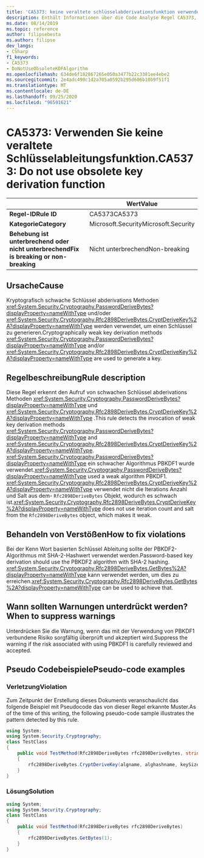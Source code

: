 ```yaml
---
title: 'CA5373: keine veraltete schlüsselabderivationsfunktion verwenden (Code Analyse)'
description: Enthält Informationen über die Code Analyse Regel CA5373, einschließlich der Gründe, der Behebung von Verstößen und der Zeit, zu der Sie unterdrückt werden soll.
ms.date: 08/14/2019
ms.topic: reference
author: filipsebesta
ms.author: filipse
dev_langs:
- CSharp
f1_keywords:
- CA5373
- DoNotUseObsoleteKDFAlgorithm
ms.openlocfilehash: 634de6f182867265e050a3477b22c3381ee4ebe2
ms.sourcegitcommit: 2e4adc490c1d2a705a0592b295d606b10b9f51f1
ms.translationtype: MT
ms.contentlocale: de-DE
ms.lasthandoff: 09/25/2020
ms.locfileid: "96591621"
---
```

# <a name="ca5373-do-not-use-obsolete-key-derivation-function"></a><span data-ttu-id="f2060-103">CA5373: Verwenden Sie keine veraltete Schlüsselableitungsfunktion.</span><span class="sxs-lookup"><span data-stu-id="f2060-103">CA5373: Do not use obsolete key derivation function</span></span>

| | <span data-ttu-id="f2060-104">Wert</span><span class="sxs-lookup"><span data-stu-id="f2060-104">Value</span></span> |
|-|-|
| <span data-ttu-id="f2060-105">**Regel-ID**</span><span class="sxs-lookup"><span data-stu-id="f2060-105">**Rule ID**</span></span> |<span data-ttu-id="f2060-106">CA5373</span><span class="sxs-lookup"><span data-stu-id="f2060-106">CA5373</span></span>|
| <span data-ttu-id="f2060-107">**Kategorie**</span><span class="sxs-lookup"><span data-stu-id="f2060-107">**Category**</span></span> |<span data-ttu-id="f2060-108">Microsoft.Security</span><span class="sxs-lookup"><span data-stu-id="f2060-108">Microsoft.Security</span></span>|
| <span data-ttu-id="f2060-109">**Behebung ist unterbrechend oder nicht unterbrechend**</span><span class="sxs-lookup"><span data-stu-id="f2060-109">**Fix is breaking or non-breaking**</span></span> |<span data-ttu-id="f2060-110">Nicht unterbrechend</span><span class="sxs-lookup"><span data-stu-id="f2060-110">Non-breaking</span></span>|

## <a name="cause"></a><span data-ttu-id="f2060-111">Ursache</span><span class="sxs-lookup"><span data-stu-id="f2060-111">Cause</span></span>

<span data-ttu-id="f2060-112">Kryptografisch schwache Schlüssel abderivations Methoden <xref:System.Security.Cryptography.PasswordDeriveBytes?displayProperty=nameWithType> und/oder <xref:System.Security.Cryptography.Rfc2898DeriveBytes.CryptDeriveKey%2A?displayProperty=nameWithType> werden verwendet, um einen Schlüssel zu generieren.</span><span class="sxs-lookup"><span data-stu-id="f2060-112">Cryptographically weak key derivation methods <xref:System.Security.Cryptography.PasswordDeriveBytes?displayProperty=nameWithType> and/or <xref:System.Security.Cryptography.Rfc2898DeriveBytes.CryptDeriveKey%2A?displayProperty=nameWithType> are used to generate a key.</span></span>

## <a name="rule-description"></a><span data-ttu-id="f2060-113">Regelbeschreibung</span><span class="sxs-lookup"><span data-stu-id="f2060-113">Rule description</span></span>

<span data-ttu-id="f2060-114">Diese Regel erkennt den Aufruf von schwachen Schlüssel abderivations Methoden <xref:System.Security.Cryptography.PasswordDeriveBytes?displayProperty=nameWithType> und <xref:System.Security.Cryptography.Rfc2898DeriveBytes.CryptDeriveKey%2A?displayProperty=nameWithType> .</span><span class="sxs-lookup"><span data-stu-id="f2060-114">This rule detects the invocation of weak key derivation methods <xref:System.Security.Cryptography.PasswordDeriveBytes?displayProperty=nameWithType> and <xref:System.Security.Cryptography.Rfc2898DeriveBytes.CryptDeriveKey%2A?displayProperty=nameWithType>.</span></span>
<span data-ttu-id="f2060-115"><xref:System.Security.Cryptography.PasswordDeriveBytes?displayProperty=nameWithType> ein schwacher Algorithmus PBKDF1 wurde verwendet.</span><span class="sxs-lookup"><span data-stu-id="f2060-115"><xref:System.Security.Cryptography.PasswordDeriveBytes?displayProperty=nameWithType> used a weak algorithm PBKDF1.</span></span> <span data-ttu-id="f2060-116"><xref:System.Security.Cryptography.Rfc2898DeriveBytes.CryptDeriveKey%2A?displayProperty=nameWithType> verwendet nicht die Iterations Anzahl und Salt aus dem- `Rfc2898DeriveBytes` Objekt, wodurch es schwach ist.</span><span class="sxs-lookup"><span data-stu-id="f2060-116"><xref:System.Security.Cryptography.Rfc2898DeriveBytes.CryptDeriveKey%2A?displayProperty=nameWithType> does not use iteration count and salt from the `Rfc2898DeriveBytes` object, which makes it weak.</span></span>

## <a name="how-to-fix-violations"></a><span data-ttu-id="f2060-117">Behandeln von Verstößen</span><span class="sxs-lookup"><span data-stu-id="f2060-117">How to fix violations</span></span>

<span data-ttu-id="f2060-118">Bei der Kenn Wort basierten Schlüssel Ableitung sollte der PBKDF2-Algorithmus mit SHA-2-Hashwert verwendet werden.</span><span class="sxs-lookup"><span data-stu-id="f2060-118">Password-based key derivation should use the PBKDF2 algorithm with SHA-2 hashing.</span></span> <span data-ttu-id="f2060-119"><xref:System.Security.Cryptography.Rfc2898DeriveBytes.GetBytes%2A?displayProperty=nameWithType> kann verwendet werden, um dies zu erreichen.</span><span class="sxs-lookup"><span data-stu-id="f2060-119"><xref:System.Security.Cryptography.Rfc2898DeriveBytes.GetBytes%2A?displayProperty=nameWithType> can be used to achieve that.</span></span>

## <a name="when-to-suppress-warnings"></a><span data-ttu-id="f2060-120">Wann sollten Warnungen unterdrückt werden?</span><span class="sxs-lookup"><span data-stu-id="f2060-120">When to suppress warnings</span></span>

<span data-ttu-id="f2060-121">Unterdrücken Sie die Warnung, wenn das mit der Verwendung von PBKDF1 verbundene Risiko sorgfältig überprüft und akzeptiert wird.</span><span class="sxs-lookup"><span data-stu-id="f2060-121">Suppress the warning if the risk associated with using PBKDF1 is carefully reviewed and accepted.</span></span>

## <a name="pseudo-code-examples"></a><span data-ttu-id="f2060-122">Pseudo Codebeispiele</span><span class="sxs-lookup"><span data-stu-id="f2060-122">Pseudo-code examples</span></span>

### <a name="violation"></a><span data-ttu-id="f2060-123">Verletzung</span><span class="sxs-lookup"><span data-stu-id="f2060-123">Violation</span></span>

<span data-ttu-id="f2060-124">Zum Zeitpunkt der Erstellung dieses Dokuments veranschaulicht das folgende Beispiel mit Pseudocode das von dieser Regel erkannte Muster.</span><span class="sxs-lookup"><span data-stu-id="f2060-124">As of the time of this writing, the following pseudo-code sample illustrates the pattern detected by this rule.</span></span>

```csharp
using System;
using System.Security.Cryptography;
class TestClass
{
    public void TestMethod(Rfc2898DeriveBytes rfc2898DeriveBytes, string algname, string alghashname, int keySize, byte[] rgbIV)
    {
        rfc2898DeriveBytes.CryptDeriveKey(algname, alghashname, keySize, rgbIV);
    }
}
```

### <a name="solution"></a><span data-ttu-id="f2060-125">Lösung</span><span class="sxs-lookup"><span data-stu-id="f2060-125">Solution</span></span>

```csharp
using System;
using System.Security.Cryptography;
class TestClass
{
    public void TestMethod(Rfc2898DeriveBytes rfc2898DeriveBytes)
    {
        rfc2898DeriveBytes.GetBytes(1);
    }
}
```
